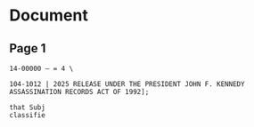 # Document

## Page 1

```text
14-00000 — = 4 \

104-1012 | 2025 RELEASE UNDER THE PRESIDENT JOHN F. KENNEDY ASSASSINATION RECORDS ACT OF 1992];

that Subj
classifie
```


